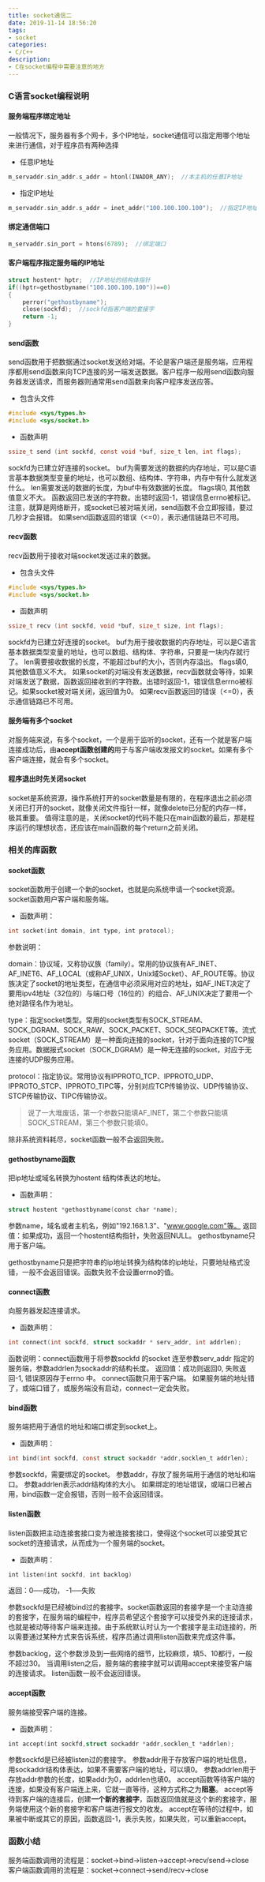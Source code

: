```yaml
---
title: socket通信二
date: 2019-11-14 18:56:20
tags:
- socket
categories:
- C/C++
description:
- C在socket编程中需要注意的地方
---
```


<!--more-->
### C语言socket编程说明
#### 服务端程序绑定地址
一般情况下，服务器有多个网卡，多个IP地址，socket通信可以指定用哪个地址来进行通信，对于程序员有两种选择
* 任意IP地址
```C
m_servaddr.sin_addr.s_addr = htonl(INADDR_ANY);  //本主机的任意IP地址
```

* 指定IP地址
```C
m_servaddr.sin_addr.s_addr = inet_addr("100.100.100.100");  //指定IP地址
```

#### 绑定通信端口
```C
m_servaddr.sin_port = htons(6789);  //绑定端口
```

#### 客户端程序指定服务端的IP地址
```C
struct hostent* hptr;  //IP地址的结构体指针
if((hptr=gethostbyname("100.100.100.100"))==0)
{
    perror("gethostbyname");
    close(sockfd);  //sockfd指客户端的套接字
    return -1;
}
```

#### send函数
send函数用于把数据通过socket发送给对端。不论是客户端还是服务端，应用程序都用send函数来向TCP连接的另一端发送数据。客户程序一般用send函数向服务器发送请求，而服务器则通常用send函数来向客户程序发送应答。
* 包含头文件
```C
#include <sys/types.h>
#include <sys/socket.h>
```

* 函数声明
```C
ssize_t send (int sockfd, const void *buf, size_t len, int flags);
```

sockfd为已建立好连接的socket。
buf为需要发送的数据的内存地址，可以是C语言基本数据类型变量的地址，也可以数组、结构体、字符串，内存中有什么就发送什么。
len需要发送的数据的长度，为buf中有效数据的长度。
flags填0, 其他数值意义不大。
函数返回已发送的字符数。出错时返回-1，错误信息errno被标记。
注意，就算是网络断开，或socket已被对端关闭，send函数不会立即报错，要过几秒才会报错。
如果send函数返回的错误（<=0），表示通信链路已不可用。

#### recv函数
recv函数用于接收对端socket发送过来的数据。
* 包含头文件
```C
#include <sys/types.h>
#include <sys/socket.h>
```

* 函数声明
```C
ssize_t recv (int sockfd, void *buf, size_t size, int flags);
```

sockfd为已建立好连接的socket。
buf为用于接收数据的内存地址，可以是C语言基本数据类型变量的地址，也可以数组、结构体、字符串，只要是一块内存就行了。
len需要接收数据的长度，不能超过buf的大小，否则内存溢出。
flags填0, 其他数值意义不大。
如果socket的对端没有发送数据，recv函数就会等待，如果对端发送了数据，函数返回接收到的字符数。出错时返回-1，错误信息errno被标记。如果socket被对端关闭，返回值为0。
如果recv函数返回的错误（<=0），表示通信链路已不可用。

#### 服务端有多个socket
对服务端来说，有多个socket，一个是用于监听的socket，还有一个就是客户端连接成功后，由**accept函数创建的**用于与客户端收发报文的socket。如果有多个客户端连接，就会有多个socket。

#### 程序退出时先关闭socket
socket是系统资源，操作系统打开的socket数量是有限的，在程序退出之前必须关闭已打开的socket，就像关闭文件指针一样，就像delete已分配的内存一样，极其重要。
值得注意的是，关闭socket的代码不能只在main函数的最后，那是程序运行的理想状态，还应该在main函数的每个return之前关闭。

### 相关的库函数
#### socket函数
socket函数用于创建一个新的socket，也就是向系统申请一个socket资源。socket函数用户客户端和服务端。
* 函数声明：
```C
int socket(int domain, int type, int protocol);
```

参数说明：

domain：协议域，又称协议族（family）。常用的协议族有AF_INET、AF_INET6、AF_LOCAL（或称AF_UNIX，Unix域Socket）、AF_ROUTE等。协议族决定了socket的地址类型，在通信中必须采用对应的地址，如AF_INET决定了要用ipv4地址（32位的）与端口号（16位的）的组合、AF_UNIX决定了要用一个绝对路径名作为地址。

type：指定socket类型。常用的socket类型有SOCK_STREAM、SOCK_DGRAM、SOCK_RAW、SOCK_PACKET、SOCK_SEQPACKET等。流式socket（SOCK_STREAM）是一种面向连接的socket，针对于面向连接的TCP服务应用。数据报式socket（SOCK_DGRAM）是一种无连接的socket，对应于无连接的UDP服务应用。

protocol：指定协议。常用协议有IPPROTO_TCP、IPPROTO_UDP、IPPROTO_STCP、IPPROTO_TIPC等，分别对应TCP传输协议、UDP传输协议、STCP传输协议、TIPC传输协议。

> 说了一大堆废话，第一个参数只能填AF_INET，第二个参数只能填SOCK_STREAM，第三个参数只能填0。

除非系统资料耗尽，socket函数一般不会返回失败。

#### gethostbyname函数
把ip地址或域名转换为hostent 结构体表达的地址。
* 函数声明：
```C
struct hostent *gethostbyname(const char *name);
```

参数name，域名或者主机名，例如"192.168.1.3"、"www.google.com"等。
返回值：如果成功，返回一个hostent结构指针，失败返回NULL。
gethostbyname只用于客户端。

gethostbyname只是把字符串的ip地址转换为结构体的ip地址，只要地址格式没错，一般不会返回错误。函数失败不会设置errno的值。

#### connect函数
向服务器发起连接请求。
* 函数声明：
```C
int connect(int sockfd, struct sockaddr * serv_addr, int addrlen);
```

函数说明：connect函数用于将参数sockfd 的socket 连至参数serv_addr 指定的服务端，参数addrlen为sockaddr的结构长度。
返回值：成功则返回0, 失败返回-1, 错误原因存于errno 中。
connect函数只用于客户端。
如果服务端的地址错了，或端口错了，或服务端没有启动，connect一定会失败。

#### bind函数
服务端把用于通信的地址和端口绑定到socket上。
* 函数声明：
```C
int bind(int sockfd, const struct sockaddr *addr,socklen_t addrlen);
```

参数sockfd，需要绑定的socket。
参数addr，存放了服务端用于通信的地址和端口。
参数addrlen表示addr结构体的大小。
如果绑定的地址错误，或端口已被占用，bind函数一定会报错，否则一般不会返回错误。

#### listen函数
listen函数把主动连接套接口变为被连接套接口，使得这个socket可以接受其它socket的连接请求，从而成为一个服务端的socket。

* 函数声明：
```C
int listen(int sockfd, int backlog)
```

返回：0──成功， -1──失败

参数sockfd是已经被bind过的套接字。socket函数返回的套接字是一个主动连接的套接字，在服务端的编程中，程序员希望这个套接字可以接受外来的连接请求，也就是被动等待客户端来连接。由于系统默认时认为一个套接字是主动连接的，所以需要通过某种方式来告诉系统，程序员通过调用listen函数来完成这件事。

参数backlog，这个参数涉及到一些网络的细节，比较麻烦，填5、10都行，一般不超过30。
当调用listen之后，服务端的套接字就可以调用accept来接受客户端的连接请求。
listen函数一般不会返回错误。

#### accept函数
服务端接受客户端的连接。
* 函数声明：
```C
int accept(int sockfd,struct sockaddr *addr,socklen_t *addrlen);
```

参数sockfd是已经被listen过的套接字。
参数addr用于存放客户端的地址信息，用sockaddr结构体表达，如果不需要客户端的地址，可以填0。
参数addrlen用于存放addr参数的长度，如果addr为0，addrlen也填0。
accept函数等待客户端的连接，如果没有客户端连上来，它就一直等待，这种方式称之为**阻塞**。
accept等待到客户端的连接后，创建**一个新的套接字**，函数返回值就是这个新的套接字，服务端使用这个新的套接字和客户端进行报文的收发。
accept在等待的过程中，如果被中断或其它的原因，函数返回-1，表示失败，如果失败，可以重新accept。

### 函数小结
服务端函数调用的流程是：socket->bind->listen->accept->recv/send->close
客户端函数调用的流程是：socket->connect->send/recv->close
